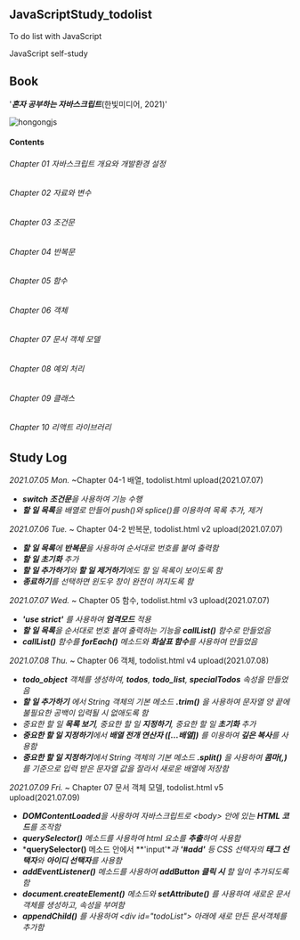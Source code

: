 ## JavaScriptStudy_todolist
To do list with JavaScript

JavaScript self-study

## Book
'***혼자 공부하는 자바스크립트***(한빛미디어, 2021)'

![hongongjs](https://user-images.githubusercontent.com/69896250/124748870-95ea1d00-df5e-11eb-9e98-5aba9280f9f4.jpeg)


#### Contents
###### Chapter 01 자바스크립트 개요와 개발환경 설정

###### Chapter 02 자료와 변수

###### Chapter 03 조건문

###### Chapter 04 반복문

###### Chapter 05 함수

###### Chapter 06 객체

###### Chapter 07 문서 객체 모델

###### Chapter 08 예외 처리

###### Chapter 09 클래스

###### Chapter 10 리액트 라이브러리


## Study Log
*2021.07.05 Mon.* ~Chapter 04-1 배열, todolist.html upload(2021.07.07)
  - ***switch 조건문**을 사용하여 기능 수행*
  - ***할 일 목록**을 배열로 만들어 push()와 splice()를 이용하여 목록 추가, 제거*

*2021.07.06 Tue.* ~ Chapter 04-2 반복문, todolist.html v2 upload(2021.07.07)
  - ***할 일 목록**에 **반복문**을 사용하여 순서대로 번호를 붙여 출력함*
  - ***할 일 초기화** 추가*
  - ***할 일 추가하기**와 **할 일 제거하기**에도 할 일 목록이 보이도록 함*
  - ***종료하기**를 선택하면 윈도우 창이 완전이 꺼지도록 함*

*2021.07.07 Wed.* ~ Chapter 05 함수, todolist.html v3 upload(2021.07.07)
  - ***'use strict'** 를 사용하여 **엄격모드** 적용*
  - ***할 일 목록**을 순서대로 번호 붙여 출력하는 기능을 **callList()** 함수로 만들었음*
  - ***callList()** 함수를 **forEach()** 메소드와 **화살표 함수**를 사용하여 만들었음*

*2021.07.08 Thu.* ~ Chapter 06 객체, todolist.html v4 upload(2021.07.08)
  - ***todo_object** 객체를 생성하여, **todos**, **todo_list**, **specialTodos** 속성을 만들었음*
  - ***할 일 추가하기** 에서 String 객체의 기본 메소드 **.trim()** 을 사용하여 문자열 양 끝에 불필요한 공백이 입력될 시 없애도록 함*
  - *중요한 할 일 **목록 보기**, 중요한 할 일 **지정하기**, 중요한 할 일 **초기화** 추가*
  - ***중요한 할 일 지정하기**에서 **배열 전개 연산자 ([\.\.\.배열])** 를 이용하여 **깊은 복사**를 사용함*
  - ***중요한 할 일 지정하기**에서 String 객체의 기본 메소드 **.split()** 을 사용하여 **콤마(,)** 를 기준으로 입력 받은 문자열 값을 잘라서 새로운 배열에 저장함*

*2021.07.09 Fri.* ~ Chapter 07 문서 객체 모델, todolist.html v5 upload(2021.07.09)
  - ***DOMContentLoaded**을 사용하여 자바스크립트로 *<body*> 안에 있는 **HTML 코드**를 조작함*
  - ***querySelector()** 메소드를 사용하여 html 요소를 **추출**하여 사용함*
  - ***querySelector()** 메소드 안에서 **'input'**과 **'#add'** 등 CSS 선택자의 **태그 선택자**와 **아이디 선택자**를 사용함*
  - ***addEventListener()** 메소드를 사용하여 **addButton 클릭 시** 할 일이 추가되도록 함*
  - ***document.createElement()** 메소드와 **setAttribute()** 를 사용하여 새로운 문서객체를 생성하고, 속성을 부여함*
  - ***appendChild()** 를 사용하여 ***<div id*="todoList"*>** *아래에 새로 만든 문서객체를 추가함*
